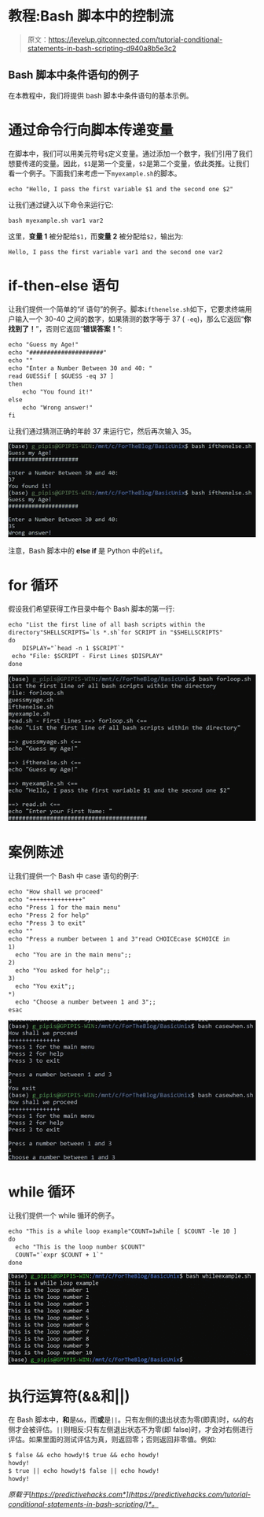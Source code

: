 # 教程:Bash 脚本中的控制流

> 原文：<https://levelup.gitconnected.com/tutorial-conditional-statements-in-bash-scripting-d940a8b5e3c2>

## Bash 脚本中条件语句的例子

在本教程中，我们将提供 bash 脚本中条件语句的基本示例。

# 通过命令行向脚本传递变量

在脚本中，我们可以用美元符号`$`定义变量。通过添加一个数字，我们引用了我们想要传递的变量。因此，`$1`是第一个变量，`$2`是第二个变量，依此类推。让我们看一个例子。下面我们来考虑一下`myexample.sh`的脚本。

```
echo "Hello, I pass the first variable $1 and the second one $2"
```

让我们通过键入以下命令来运行它:

```
bash myexample.sh var1 var2
```

这里，**变量 1** 被分配给`$1`，而**变量 2** 被分配给`$2`，输出为:

```
Hello, I pass the first variable var1 and the second one var2
```

# if-then-else 语句

让我们提供一个简单的“if 语句”的例子。脚本`ifthenelse.sh`如下，它要求终端用户输入一个 30-40 之间的数字，如果猜测的数字等于 37 ( `-eq`)，那么它返回“**你找到了！**”，否则它返回“**错误答案！**”:

```
echo "Guess my Age!"
echo "#####################"
echo ""
echo "Enter a Number Between 30 and 40: "
read GUESSif [ $GUESS -eq 37 ]
then
    echo "You found it!"
else
    echo "Wrong answer!"
fi
```

让我们通过猜测正确的年龄 37 来运行它，然后再次输入 35。

![](img/9c95b9b7817a66c3afd1b6179d891cd1.png)

注意，Bash 脚本中的 **else if** 是 Python 中的`elif`。

# for 循环

假设我们希望获得工作目录中每个 Bash 脚本的第一行:

```
echo "List the first line of all bash scripts within the directory"SHELLSCRIPTS=`ls *.sh`for SCRIPT in "$SHELLSCRIPTS"
do
    DISPLAY="`head -n 1 $SCRIPT`"
 echo "File: $SCRIPT - First Lines $DISPLAY"
done
```

![](img/6a2dfa0aafa49cfd857cec4e84d9b9fa.png)

# 案例陈述

让我们提供一个 Bash 中 case 语句的例子:

```
echo "How shall we proceed"
echo "+++++++++++++++"
echo "Press 1 for the main menu"
echo "Press 2 for help"
echo "Press 3 to exit"
echo ""
echo "Press a number between 1 and 3"read CHOICEcase $CHOICE in
1)
  echo "You are in the main menu";;
2)
  echo "You asked for help";;
3)
  echo "You exit";;
*)
  echo "Choose a number between 1 and 3";;
esac
```

![](img/7f531dc8cf4b6310ace7039cb76bcb7f.png)

# while 循环

让我们提供一个 while 循环的例子。

```
echo "This is a while loop example"COUNT=1while [ $COUNT -le 10 ]
do
  echo "This is the loop number $COUNT"
  COUNT="`expr $COUNT + 1`"
done
```

![](img/61b6ba093a0d0f1e0213302cd161c4cc.png)

# 执行运算符(&&和||)

在 Bash 脚本中，**和**是`&&`，而**或**是`||`。只有左侧的退出状态为零(即真)时，`&&`的右侧才会被评估。`||`则相反:只有左侧退出状态不为零(即 false)时，才会对右侧进行评估。如果里面的测试评估为真，则返回零；否则返回非零值。例如:

```
$ false && echo howdy!$ true && echo howdy!
howdy!
$ true || echo howdy!$ false || echo howdy!
howdy!
```

*原载于*[*https://predictivehacks.com*](https://predictivehacks.com/tutorial-conditional-statements-in-bash-scripting/)*。*